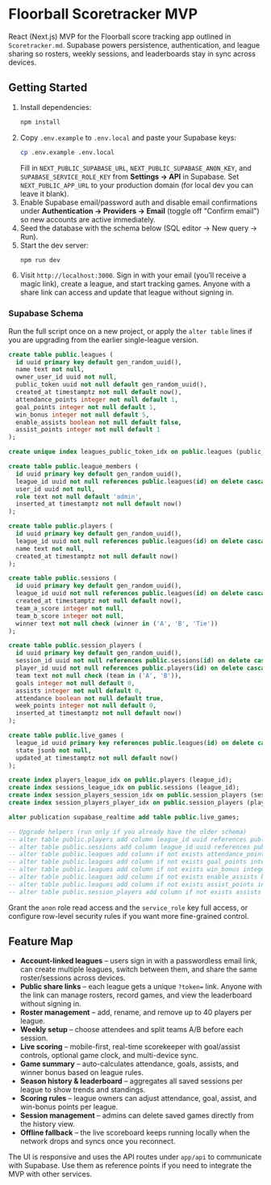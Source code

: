 # Floorball Scoretracker MVP

React (Next.js) MVP for the Floorball score tracking app outlined in `Scoretracker.md`. Supabase powers persistence, authentication, and league sharing so rosters, weekly sessions, and leaderboards stay in sync across devices.

## Getting Started

1. Install dependencies:
   ```bash
   npm install
   ```
2. Copy `.env.example` to `.env.local` and paste your Supabase keys:
   ```bash
   cp .env.example .env.local
   ```
   Fill in `NEXT_PUBLIC_SUPABASE_URL`, `NEXT_PUBLIC_SUPABASE_ANON_KEY`, and `SUPABASE_SERVICE_ROLE_KEY` from **Settings → API** in Supabase. Set `NEXT_PUBLIC_APP_URL` to your production domain (for local dev you can leave it blank).
3. Enable Supabase email/password auth and disable email confirmations under **Authentication → Providers → Email** (toggle off "Confirm email") so new accounts are active immediately.
4. Seed the database with the schema below (SQL editor → New query → Run).
5. Start the dev server:
   ```bash
   npm run dev
   ```
6. Visit `http://localhost:3000`. Sign in with your email (you’ll receive a magic link), create a league, and start tracking games. Anyone with a share link can access and update that league without signing in.

### Supabase Schema

Run the full script once on a new project, or apply the `alter table` lines if you are upgrading from the earlier single-league version.

```sql
create table public.leagues (
  id uuid primary key default gen_random_uuid(),
  name text not null,
  owner_user_id uuid not null,
  public_token uuid not null default gen_random_uuid(),
  created_at timestamptz not null default now(),
  attendance_points integer not null default 1,
  goal_points integer not null default 1,
  win_bonus integer not null default 5,
  enable_assists boolean not null default false,
  assist_points integer not null default 1
);

create unique index leagues_public_token_idx on public.leagues (public_token);

create table public.league_members (
  id uuid primary key default gen_random_uuid(),
  league_id uuid not null references public.leagues(id) on delete cascade,
  user_id uuid not null,
  role text not null default 'admin',
  inserted_at timestamptz not null default now()
);

create table public.players (
  id uuid primary key default gen_random_uuid(),
  league_id uuid not null references public.leagues(id) on delete cascade,
  name text not null,
  created_at timestamptz not null default now()
);

create table public.sessions (
  id uuid primary key default gen_random_uuid(),
  league_id uuid not null references public.leagues(id) on delete cascade,
  created_at timestamptz not null default now(),
  team_a_score integer not null,
  team_b_score integer not null,
  winner text not null check (winner in ('A', 'B', 'Tie'))
);

create table public.session_players (
  id uuid primary key default gen_random_uuid(),
  session_id uuid not null references public.sessions(id) on delete cascade,
  player_id uuid not null references public.players(id) on delete cascade,
  team text not null check (team in ('A', 'B')),
  goals integer not null default 0,
  assists integer not null default 0,
  attendance boolean not null default true,
  week_points integer not null default 0,
  inserted_at timestamptz not null default now()
);

create table public.live_games (
  league_id uuid primary key references public.leagues(id) on delete cascade,
  state jsonb not null,
  updated_at timestamptz not null default now()
);

create index players_league_idx on public.players (league_id);
create index sessions_league_idx on public.sessions (league_id);
create index session_players_session_idx on public.session_players (session_id);
create index session_players_player_idx on public.session_players (player_id);

alter publication supabase_realtime add table public.live_games;

-- Upgrade helpers (run only if you already have the older schema)
-- alter table public.players add column league_id uuid references public.leagues(id) on delete cascade;
-- alter table public.sessions add column league_id uuid references public.leagues(id) on delete cascade;
-- alter table public.leagues add column if not exists attendance_points integer not null default 1;
-- alter table public.leagues add column if not exists goal_points integer not null default 1;
-- alter table public.leagues add column if not exists win_bonus integer not null default 5;
-- alter table public.leagues add column if not exists enable_assists boolean not null default false;
-- alter table public.leagues add column if not exists assist_points integer not null default 1;
-- alter table public.session_players add column if not exists assists integer not null default 0;
```

Grant the `anon` role read access and the `service_role` key full access, or configure row-level security rules if you want more fine-grained control.

## Feature Map

- **Account-linked leagues** – users sign in with a passwordless email link, can create multiple leagues, switch between them, and share the same roster/sessions across devices.
- **Public share links** – each league gets a unique `?token=` link. Anyone with the link can manage rosters, record games, and view the leaderboard without signing in.
- **Roster management** – add, rename, and remove up to 40 players per league.
- **Weekly setup** – choose attendees and split teams A/B before each session.
- **Live scoring** – mobile-first, real-time scorekeeper with goal/assist controls, optional game clock, and multi-device sync.
- **Game summary** – auto-calculates attendance, goals, assists, and winner bonus based on league rules.
- **Season history & leaderboard** – aggregates all saved sessions per league to show trends and standings.
- **Scoring rules** – league owners can adjust attendance, goal, assist, and win-bonus points per league.
- **Session management** – admins can delete saved games directly from the history view.
- **Offline fallback** – the live scoreboard keeps running locally when the network drops and syncs once you reconnect.

The UI is responsive and uses the API routes under `app/api` to communicate with Supabase. Use them as reference points if you need to integrate the MVP with other services.
